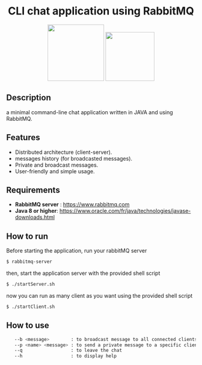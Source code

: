 <h1 align=center> CLI chat application using RabbitMQ </h1>

<p align=center>
  <img src="https://image.flaticon.com/icons/png/512/226/226777.png" width="150" height="150"/>
  <img src="https://cdn.worldvectorlogo.com/logos/rabbitmq.svg" width="130" height="130"/>
</p>

## Description
a minimal command-line chat application written in JAVA and using RabbitMQ.

## Features
- Distributed architecture (client-server).
- messages history (for broadcasted messages).
- Private and broadcast messages.
- User-friendly and simple usage.

## Requirements 
-  **RabbitMQ server** : https://www.rabbitmq.com
-  **Java 8 or higher**: https://www.oracle.com/fr/java/technologies/javase-downloads.html

## How to run
Before starting the application, run your rabbitMQ server    
```sh
$ rabbitmq-server   
```   

then, start the application server with the provided shell script   
```sh
$ ./startServer.sh  
```   

now you can run as many client as you want using the provided shell script   
```sh
$ ./startClient.sh  
``` 

## How to use
```sh
   --b <message>        : to broadcast message to all connected clients    
   --p <name> <message> : to send a private message to a specific client     
   --q                  : to leave the chat    
   --h                  : to display help   
```

